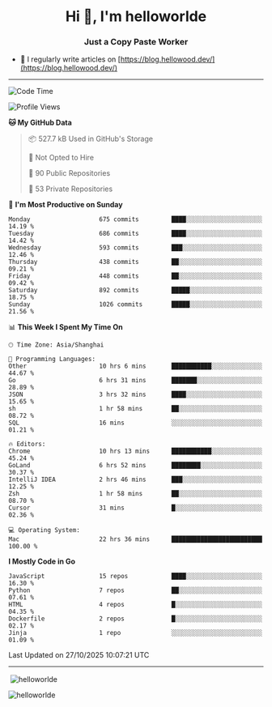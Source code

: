 <h1 align="center">Hi 👋, I'm helloworlde</h1>
<h3 align="center">Just a Copy Paste Worker</h3>

- 📝 I regularly write articles on [https://blog.hellowood.dev/](https://blog.hellowood.dev/)

<hr>


<!--START_SECTION:waka-->
![Code Time](http://img.shields.io/badge/Code%20Time-12%2C756%20hrs%2046%20mins-blue)

![Profile Views](http://img.shields.io/badge/Profile%20Views-1-blue)

**🐱 My GitHub Data** 

> 📦 527.7 kB Used in GitHub's Storage 
 > 
> 🚫 Not Opted to Hire
 > 
> 📜 90 Public Repositories 
 > 
> 🔑 53 Private Repositories 
 > 
📅 **I'm Most Productive on Sunday** 

```text
Monday                   675 commits         ████░░░░░░░░░░░░░░░░░░░░░   14.19 % 
Tuesday                  686 commits         ████░░░░░░░░░░░░░░░░░░░░░   14.42 % 
Wednesday                593 commits         ███░░░░░░░░░░░░░░░░░░░░░░   12.46 % 
Thursday                 438 commits         ██░░░░░░░░░░░░░░░░░░░░░░░   09.21 % 
Friday                   448 commits         ██░░░░░░░░░░░░░░░░░░░░░░░   09.42 % 
Saturday                 892 commits         █████░░░░░░░░░░░░░░░░░░░░   18.75 % 
Sunday                   1026 commits        █████░░░░░░░░░░░░░░░░░░░░   21.56 % 
```


📊 **This Week I Spent My Time On** 

```text
🕑︎ Time Zone: Asia/Shanghai

💬 Programming Languages: 
Other                    10 hrs 6 mins       ███████████░░░░░░░░░░░░░░   44.67 % 
Go                       6 hrs 31 mins       ███████░░░░░░░░░░░░░░░░░░   28.89 % 
JSON                     3 hrs 32 mins       ████░░░░░░░░░░░░░░░░░░░░░   15.65 % 
sh                       1 hr 58 mins        ██░░░░░░░░░░░░░░░░░░░░░░░   08.72 % 
SQL                      16 mins             ░░░░░░░░░░░░░░░░░░░░░░░░░   01.21 % 

🔥 Editors: 
Chrome                   10 hrs 13 mins      ███████████░░░░░░░░░░░░░░   45.24 % 
GoLand                   6 hrs 52 mins       ████████░░░░░░░░░░░░░░░░░   30.37 % 
IntelliJ IDEA            2 hrs 46 mins       ███░░░░░░░░░░░░░░░░░░░░░░   12.25 % 
Zsh                      1 hr 58 mins        ██░░░░░░░░░░░░░░░░░░░░░░░   08.70 % 
Cursor                   31 mins             █░░░░░░░░░░░░░░░░░░░░░░░░   02.36 % 

💻 Operating System: 
Mac                      22 hrs 36 mins      █████████████████████████   100.00 % 
```

**I Mostly Code in Go** 

```text
JavaScript               15 repos            ████░░░░░░░░░░░░░░░░░░░░░   16.30 % 
Python                   7 repos             ██░░░░░░░░░░░░░░░░░░░░░░░   07.61 % 
HTML                     4 repos             █░░░░░░░░░░░░░░░░░░░░░░░░   04.35 % 
Dockerfile               2 repos             █░░░░░░░░░░░░░░░░░░░░░░░░   02.17 % 
Jinja                    1 repo              ░░░░░░░░░░░░░░░░░░░░░░░░░   01.09 % 
```




 Last Updated on 27/10/2025 10:07:21 UTC
<!--END_SECTION:waka-->

<hr>
<p>
  &nbsp;<img align="center" src="https://github-readme-stats.vercel.app/api?username=helloworlde&show_icons=true&locale=en" alt="helloworlde" />
</p>

<p>
  <img align="center" src="https://github-readme-streak-stats.herokuapp.com/?user=helloworlde&" alt="helloworlde" />
</p>
